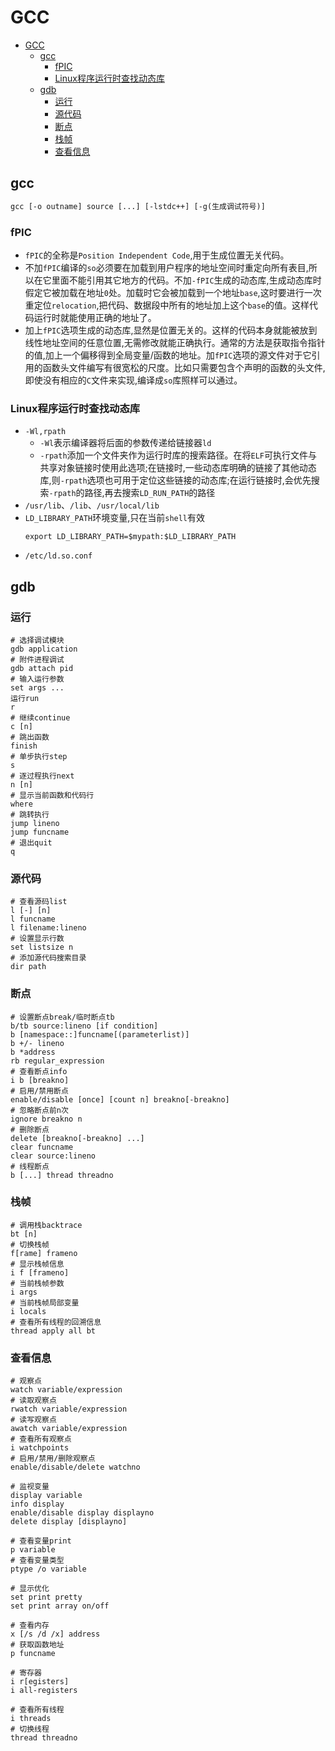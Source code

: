# GCC

- [GCC](#gcc)
  - [gcc](#gcc-1)
    - [fPIC](#fpic)
    - [Linux程序运行时查找动态库](#linux程序运行时查找动态库)
  - [gdb](#gdb)
    - [运行](#运行)
    - [源代码](#源代码)
    - [断点](#断点)
    - [栈帧](#栈帧)
    - [查看信息](#查看信息)

## gcc

  ```gcc
  gcc [-o outname] source [...] [-lstdc++] [-g(生成调试符号)]
  ```

### fPIC

  - ```fPIC```的全称是```Position Independent Code```,用于生成位置无关代码。
  - 不加```fPIC```编译的```so```必须要在加载到用户程序的地址空间时重定向所有表目,所以在它里面不能引用其它地方的代码。不加```-fPIC```生成的动态库,生成动态库时假定它被加载在地址```0```处。加载时它会被加载到一个地址```base```,这时要进行一次重定位```relocation```,把代码、数据段中所有的地址加上这个```base```的值。这样代码运行时就能使用正确的地址了。
  - 加上```fPIC```选项生成的动态库,显然是位置无关的。这样的代码本身就能被放到线性地址空间的任意位置,无需修改就能正确执行。通常的方法是获取指令指针的值,加上一个偏移得到全局变量/函数的地址。加```fPIC```选项的源文件对于它引用的函数头文件编写有很宽松的尺度。比如只需要包含个声明的函数的头文件,即使没有相应的```C```文件来实现,编译成```so```库照样可以通过。

### Linux程序运行时查找动态库

  - ```-Wl,rpath```
    - ```-Wl```表示编译器将后面的参数传递给链接器```ld```
    - ```-rpath```添加一个文件夹作为运行时库的搜索路径。在将```ELF```可执行文件与共享对象链接时使用此选项;在链接时,一些动态库明确的链接了其他动态库,则```-rpath```选项也可用于定位这些链接的动态库;在运行链接时,会优先搜索```-rpath```的路径,再去搜索```LD_RUN_PATH```的路径
  - ```/usr/lib```、```/lib```、```/usr/local/lib```
  - ```LD_LIBRARY_PATH```环境变量,只在当前```shell```有效
    ```shell
    export LD_LIBRARY_PATH=$mypath:$LD_LIBRARY_PATH
    ```
  - ```/etc/ld.so.conf```

## gdb

### 运行

  ```gdb
  # 选择调试模块
  gdb application
  # 附件进程调试
  gdb attach pid
  # 输入运行参数
  set args ...
  运行run
  r
  # 继续continue
  c [n]
  # 跳出函数
  finish
  # 单步执行step
  s
  # 逐过程执行next
  n [n]
  # 显示当前函数和代码行
  where
  # 跳转执行
  jump lineno
  jump funcname
  # 退出quit
  q
  ```

### 源代码

  ```gdb
  # 查看源码list
  l [-] [n]
  l funcname
  l filename:lineno
  # 设置显示行数
  set listsize n
  # 添加源代码搜索目录
  dir path
  ```
### 断点

  ```gdb
  # 设置断点break/临时断点tb
  b/tb source:lineno [if condition]
  b [namespace::]funcname[(parameterlist)]
  b +/- lineno
  b *address
  rb regular_expression
  # 查看断点info
  i b [breakno]
  # 启用/禁用断点
  enable/disable [once] [count n] breakno[-breakno]
  # 忽略断点前n次
  ignore breakno n
  # 删除断点
  delete [breakno[-breakno] ...]
  clear funcname
  clear source:lineno
  # 线程断点
  b [...] thread threadno
  ```

### 栈帧

  ```gdb
  # 调用栈backtrace
  bt [n]
  # 切换栈帧
  f[rame] frameno
  # 显示栈帧信息
  i f [frameno]
  # 当前栈帧参数
  i args
  # 当前栈帧局部变量
  i locals
  # 查看所有线程的回溯信息
  thread apply all bt
  ```

### 查看信息

  ```gdb
  # 观察点
  watch variable/expression
  # 读取观察点
  rwatch variable/expression
  # 读写观察点
  awatch variable/expression
  # 查看所有观察点
  i watchpoints
  # 启用/禁用/删除观察点
  enable/disable/delete watchno
  
  # 监视变量
  display variable
  info display
  enable/disable display displayno
  delete display [displayno]
  
  # 查看变量print
  p variable
  # 查看变量类型
  ptype /o variable

  # 显示优化
  set print pretty
  set print array on/off

  # 查看内存
  x [/s /d /x] address
  # 获取函数地址
  p funcname

  # 寄存器
  i r[egisters]
  i all-registers

  # 查看所有线程
  i threads
  # 切换线程
  thread threadno
  ```

